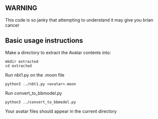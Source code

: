 ## WARNING
This code is so janky that attempting to understand it may give you brian cancer

## Basic usage instructions

Make a directory to extract the Avatar contents into:
```
mkdir extracted
cd extracted
```

Run nbt1.py on the .moon file
```
python3 ../nbt1.py <avatar>.moon
```

Run convert_to_bbmodel.py
```
python3 ../convert_to_bbmodel.py
```
Your avatar files should appear in the current directory 